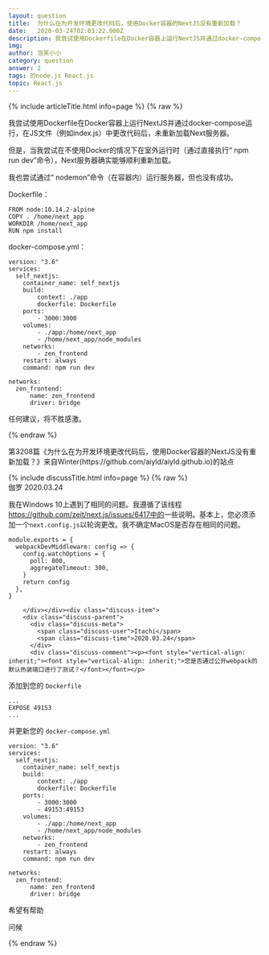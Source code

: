```yaml
---
layout: question
title:  为什么在为开发环境更改代码后，使用Docker容器的NextJS没有重新加载？
date:   2020-03-24T02:03:22.000Z
description: 我尝试使用Dockerfile在Docker容器上运行NextJS并通过docker-compose运行，在JS文件（例如index.js）中更改代码后，...
img: 
author: 泡芙小小
category: question
answer: 2
tags: 的node.js React.js
topic: React.js
---
```

<div class="article-root">
  <div class="article">
    {% include articleTitle.html info=page %}
    {% raw %}
    <div class="article-content"><p><font style="vertical-align: inherit;"><font style="vertical-align: inherit;">我尝试使用Dockerfile在Docker容器上运行NextJS并通过docker-compose运行，在JS文件（例如index.js）中更改代码后，未重新加载Next服务器。</font></font></p>

<p><font style="vertical-align: inherit;"><font style="vertical-align: inherit;">但是，当我尝试在不使用Docker的情况下在室外运行时（通过直接执行“ npm run dev”命令），Next服务器确实能够顺利重新加载。</font></font></p>

<p><font style="vertical-align: inherit;"><font style="vertical-align: inherit;">我也尝试通过“ nodemon”命令（在容器内）运行服务器，但也没有成功。</font></font></p>

<p><font style="vertical-align: inherit;"><font style="vertical-align: inherit;">Dockerfile：</font></font></p>

<pre><code>FROM node:10.14.2-alpine<font></font>
COPY . /home/next_app<font></font>
WORKDIR /home/next_app<font></font>
RUN npm install<font></font>
</code></pre>

<p><font style="vertical-align: inherit;"><font style="vertical-align: inherit;">docker-compose.yml：</font></font></p>

<pre><code>version: "3.6"<font></font>
services:<font></font>
  self_nextjs:<font></font>
    container_name: self_nextjs<font></font>
    build:<font></font>
        context: ./app<font></font>
        dockerfile: Dockerfile<font></font>
    ports:<font></font>
        - 3000:3000<font></font>
    volumes:<font></font>
        - ./app:/home/next_app<font></font>
        - /home/next_app/node_modules<font></font>
    networks:<font></font>
        - zen_frontend<font></font>
    restart: always<font></font>
    command: npm run dev<font></font>
<font></font>
networks:<font></font>
  zen_frontend:<font></font>
      name: zen_frontend<font></font>
      driver: bridge<font></font>
</code></pre>

<p><font style="vertical-align: inherit;"><font style="vertical-align: inherit;">任何建议，将不胜感激。</font></font></p></div>
    {% endraw %}
  </div>
  <p class="winter_mark">第3208篇《为什么在为开发环境更改代码后，使用Docker容器的NextJS没有重新加载？》来自Winter(https://github.com/aiyld/aiyld.github.io)的站点</p>
  <div class="discuss-wrapper">
    {% include discussTitle.html info=page %}
    {% raw %}
    <div class="discuss-list">
    <div class="discuss-item">
        <div class="discuss-parent">
          <div class="discuss-meta">
            <span class="discuss-user">伽罗</span>
            <span class="discuss-time">2020.03.24</span>
          </div>
          <div class="discuss-comment"><p><font style="vertical-align: inherit;"><font style="vertical-align: inherit;">我在Windows 10上遇到了相同的问题。我遵循了该线程</font></font><a href="https://github.com/zeit/next.js/issues/6417" rel="nofollow noreferrer"><font style="vertical-align: inherit;"><font style="vertical-align: inherit;">https://github.com/zeit/next.js/issues/6417中的</font></font></a><font style="vertical-align: inherit;"><font style="vertical-align: inherit;">一些说明</font><font style="vertical-align: inherit;">。</font><font style="vertical-align: inherit;">基本上，您必须添加一个</font></font><code>next.config.js</code><font style="vertical-align: inherit;"><font style="vertical-align: inherit;">以轮询更改。</font><font style="vertical-align: inherit;">我不确定MacOS是否存在相同的问题。</font></font></p>

<pre><code>module.exports = {<font></font>
  webpackDevMiddleware: config =&gt; {<font></font>
    config.watchOptions = {<font></font>
      poll: 800,<font></font>
      aggregateTimeout: 300,<font></font>
    }<font></font>
    return config<font></font>
  },<font></font>
}<font></font>
</code></pre></div>
        </div></div><div class="discuss-item">
        <div class="discuss-parent">
          <div class="discuss-meta">
            <span class="discuss-user">Itachi</span>
            <span class="discuss-time">2020.03.24</span>
          </div>
          <div class="discuss-comment"><p><font style="vertical-align: inherit;"><font style="vertical-align: inherit;">您是否通过公开webpack的默认热装端口进行了测试？</font></font></p>

<p><font style="vertical-align: inherit;"><font style="vertical-align: inherit;">添加到您的 </font></font><code>Dockerfile</code></p>

<pre><code>...<font></font>
EXPOSE 49153<font></font>
...<font></font>
</code></pre>

<p><font style="vertical-align: inherit;"><font style="vertical-align: inherit;">并更新您的 </font></font><code>docker-compose.yml</code></p>

<pre><code>version: "3.6"<font></font>
services:<font></font>
  self_nextjs:<font></font>
    container_name: self_nextjs<font></font>
    build:<font></font>
        context: ./app<font></font>
        dockerfile: Dockerfile<font></font>
    ports:<font></font>
        - 3000:3000<font></font>
        - 49153:49153<font></font>
    volumes:<font></font>
        - ./app:/home/next_app<font></font>
        - /home/next_app/node_modules<font></font>
    networks:<font></font>
        - zen_frontend<font></font>
    restart: always<font></font>
    command: npm run dev<font></font>
<font></font>
networks:<font></font>
  zen_frontend:<font></font>
      name: zen_frontend<font></font>
      driver: bridge<font></font>
</code></pre>

<p><font style="vertical-align: inherit;"><font style="vertical-align: inherit;">希望有帮助</font></font></p>

<p><font style="vertical-align: inherit;"><font style="vertical-align: inherit;">问候</font></font></p></div>
        </div></div>
    </div>
    {% endraw %}
  </div>
<div>
